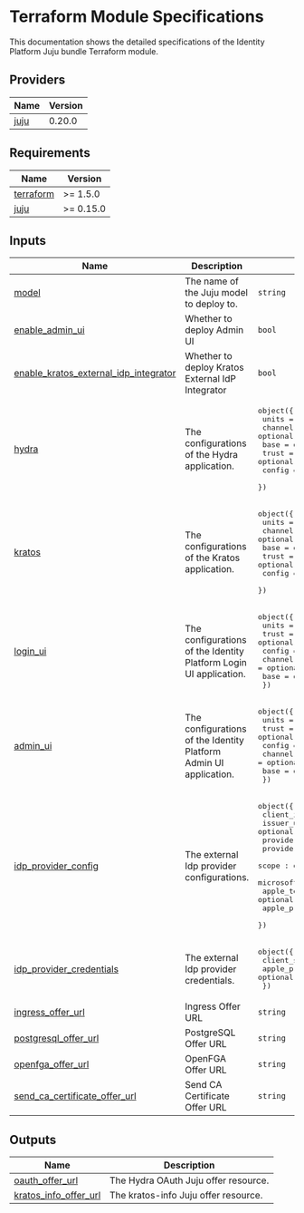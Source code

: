 # Terraform Module Specifications

This documentation shows the detailed specifications of the Identity Platform
Juju bundle Terraform module.

<!-- BEGIN_TF_DOCS -->
## Providers

| Name | Version |
|------|---------|
| <a name="provider_juju"></a> [juju](#provider\_juju) | 0.20.0 |
## Requirements

| Name | Version |
|------|---------|
| <a name="requirement_terraform"></a> [terraform](#requirement\_terraform) | >= 1.5.0 |
| <a name="requirement_juju"></a> [juju](#requirement\_juju) | >= 0.15.0 |
## Inputs

| Name | Description | Type | Default | Required |
|------|-------------|------|---------|:--------:|
| <a name="input_model"></a> [model](#input\_model) | The name of the Juju model to deploy to. | `string` | `"identity-platform"` | no |
| <a name="input_enable_admin_ui"></a> [enable\_admin\_ui](#input\_enable\_admin\_ui) | Whether to deploy Admin UI | `bool` | `false` | no |
| <a name="input_enable_kratos_external_idp_integrator"></a> [enable\_kratos\_external\_idp\_integrator](#input\_enable\_kratos\_external\_idp\_integrator) | Whether to deploy Kratos External IdP Integrator | `bool` | `false` | no |
| <a name="input_hydra"></a> [hydra](#input\_hydra) | The configurations of the Hydra application. | <pre>object({<br>    units   = optional(number, 1)<br>    channel = optional(string, "latest/edge")<br>    base    = optional(string, "ubuntu@22.04")<br>    trust   = optional(string, true)<br>    config  = optional(map(string), {})<br>  })</pre> | `{}` | no |
| <a name="input_kratos"></a> [kratos](#input\_kratos) | The configurations of the Kratos application. | <pre>object({<br>    units   = optional(number, 1)<br>    channel = optional(string, "latest/edge")<br>    base    = optional(string, "ubuntu@22.04")<br>    trust   = optional(string, true)<br>    config  = optional(map(string), {})<br>  })</pre> | `{}` | no |
| <a name="input_login_ui"></a> [login\_ui](#input\_login\_ui) | The configurations of the Identity Platform Login UI application. | <pre>object({<br>    units   = optional(number, 1)<br>    trust   = optional(bool, true)<br>    config  = optional(map(string), {})<br>    channel = optional(string, "latest/edge")<br>    base    = optional(string, "ubuntu@22.04")<br>  })</pre> | `{}` | no |
| <a name="input_admin_ui"></a> [admin\_ui](#input\_admin\_ui) | The configurations of the Identity Platform Admin UI application. | <pre>object({<br>    units   = optional(number, 1)<br>    trust   = optional(bool, true)<br>    config  = optional(map(string), {})<br>    channel = optional(string, "latest/edge")<br>    base    = optional(string, "ubuntu@22.04")<br>  })</pre> | `{}` | no |
| <a name="input_idp_provider_config"></a> [idp\_provider\_config](#input\_idp\_provider\_config) | The external Idp provider configurations. | <pre>object({<br>    client_id : string<br>    issuer_url : optional(string)<br>    provider : string<br>    provider_id : string<br>    scope : optional(string, "profile email address phone")<br>    microsoft_tenant_id : optional(string)<br>    apple_team_id : optional(string)<br>    apple_private_key_id : optional(string)<br>  })</pre> | <pre>{<br>  "client_id": "client_id",<br>  "provider": "generic",<br>  "provider_id": "provider_id"<br>}</pre> | no |
| <a name="input_idp_provider_credentials"></a> [idp\_provider\_credentials](#input\_idp\_provider\_credentials) | The external Idp provider credentials. | <pre>object({<br>    client_secret : string<br>    apple_private_key : optional(string)<br>  })</pre> | <pre>{<br>  "client_secret": "client_secret"<br>}</pre> | no |
| <a name="input_ingress_offer_url"></a> [ingress\_offer\_url](#input\_ingress\_offer\_url) | Ingress Offer URL | `string` | `"admin/core.ingress"` | no |
| <a name="input_postgresql_offer_url"></a> [postgresql\_offer\_url](#input\_postgresql\_offer\_url) | PostgreSQL Offer URL | `string` | `"admin/core.postgresql"` | no |
| <a name="input_openfga_offer_url"></a> [openfga\_offer\_url](#input\_openfga\_offer\_url) | OpenFGA Offer URL | `string` | `"admin/core.openfga"` | no |
| <a name="input_send_ca_certificate_offer_url"></a> [send\_ca\_certificate\_offer\_url](#input\_send\_ca\_certificate\_offer\_url) | Send CA Certificate Offer URL | `string` | `"admin/core.send-ca-cert"` | no |
## Outputs

| Name | Description |
|------|-------------|
| <a name="output_oauth_offer_url"></a> [oauth\_offer\_url](#output\_oauth\_offer\_url) | The Hydra OAuth Juju offer resource. |
| <a name="output_kratos_info_offer_url"></a> [kratos\_info\_offer\_url](#output\_kratos\_info\_offer\_url) | The kratos-info Juju offer resource. |
<!-- END_TF_DOCS -->